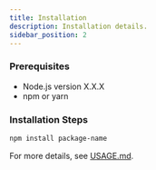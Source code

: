 ```yaml
---
title: Installation
description: Installation details.
sidebar_position: 2
---
```


### Prerequisites

- Node.js version X.X.X
- npm or yarn

### Installation Steps

```sh
npm install package-name
```

For more details, see [USAGE.md](USAGE.md).
